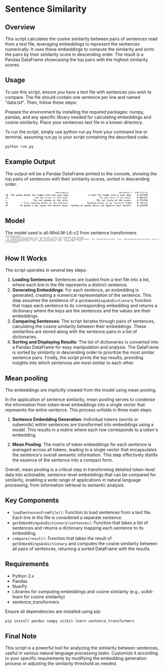 # Sentence Similarity



## Overview

This script calculates the cosine similarity between pairs of sentences read from a text file, leveraging embeddings to represent the sentences numerically. It uses these embeddings to compute the similarity and sorts the pairs by their similarity score in descending order. The result is a Pandas DataFrame showcasing the top pairs with the highest similarity scores.


## Usage
To use this script, ensure you have a text file with sentences you wish to compare. The file should contain one sentence per line and named "data.txt". Then, follow these steps:

Prepare the environment by installing the required packages: numpy, pandas, and any specific library needed for calculating embeddings and cosine similarity.
Place your sentences text file in a known directory.

To run the script, simply use python run.py from your command line or terminal, assuming run.py is your script containing the described code.

```sh
python run.py
```

## Example Output

The output will be a Pandas DataFrame printed to the console, showing the top pairs of sentences with their similarity scores, sorted in descending order.

![Figure 1](figs/res_1.png "Results")

## Model
The model used is all-MiniLM-L6-v2 from sentence transformers
![Figure 1](figs/model_1.png "Model")


## How It Works

The script operates in several key steps:

1. **Loading Sentences**: Sentences are loaded from a text file into a list, where each line in the file represents a distinct sentence.
2. **Generating Embeddings**: For each sentence, an embedding is generated, creating a numerical representation of the sentence. This step assumes the existence of a `getEmbeddingsAsDictionary` function that maps each sentence to its corresponding embedding and returns a dictionary where the keys are the sentences and the values are their embeddings.
3. **Comparing Sentences**: The script iterates through pairs of sentences, calculating the cosine similarity between their embeddings. These similarities are stored along with the sentence pairs in a list of dictionaries.
4. **Sorting and Displaying Results**: The list of dictionaries is converted into a Pandas DataFrame for easy manipulation and analysis. The DataFrame is sorted by similarity in descending order to prioritize the most similar sentence pairs. Finally, the script prints the top results, providing insights into which sentences are most similar to each other.

## Mean pooling

The embeddings are implicitly created from the model using mean pooling.

In the application of sentence similarity, mean pooling serves to condense the information from token-level embeddings into a single vector that represents the entire sentence. This process unfolds in three main steps:

1. **Sentence Embedding Generation**: Individual tokens (words or subwords) within sentences are transformed into embeddings using a model. This results in a matrix where each row corresponds to a token's embedding.

2. **Mean Pooling**: The matrix of token embeddings for each sentence is averaged across all tokens, leading to a single vector that encapsulates the sentence's overall semantic information. This step effectively distills the essence of the sentence into a compact form.


Overall, mean pooling is a critical step in transforming detailed token-level data into actionable, sentence-level embeddings that can be compared for similarity, enabling a wide range of applications in natural language processing, from information retrieval to semantic analysis.

## Key Components

- `loadSentencesFromFile()`: Function to load sentences from a text file. Each line in the file is considered a separate sentence.
- `getEmbeddingsAsDictionary(sentences)`: Function that takes a list of sentences and returns a dictionary mapping each sentence to its embedding.
- `compare(result)`: Function that takes the result of `getEmbeddingsAsDictionary` and computes the cosine similarity between all pairs of sentences, returning a sorted DataFrame with the results.



## Requirements

- Python 3.x
- Pandas
- NumPy
- Libraries for computing embeddings and cosine similarity (e.g., scikit-learn for cosine similarity)
- sentence_transformers

Ensure all dependencies are installed using pip:

```sh
pip install pandas numpy scikit-learn sentence_transformers
```

## Final Note

This script is a powerful tool for analyzing the similarity between sentences, useful in various natural language processing tasks. Customize it according to your specific requirements by modifying the embedding generation process or adjusting the similarity threshold as needed.
